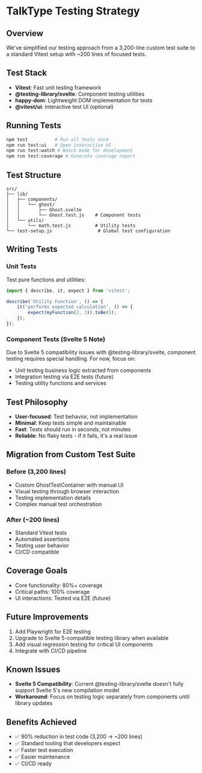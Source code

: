 # TalkType Testing Strategy

## Overview

We've simplified our testing approach from a 3,200-line custom test suite to a standard Vitest setup with ~200 lines of focused tests.

## Test Stack

- **Vitest**: Fast unit testing framework
- **@testing-library/svelte**: Component testing utilities
- **happy-dom**: Lightweight DOM implementation for tests
- **@vitest/ui**: Interactive test UI (optional)

## Running Tests

```bash
npm test          # Run all tests once
npm run test:ui   # Open interactive UI
npm run test:watch # Watch mode for development
npm run test:coverage # Generate coverage report
```

## Test Structure

```
src/
├── lib/
│   ├── components/
│   │   └── ghost/
│   │       ├── Ghost.svelte
│   │       └── Ghost.test.js    # Component tests
│   └── utils/
│       └── math.test.js         # Utility tests
└── test-setup.js                 # Global test configuration
```

## Writing Tests

### Unit Tests

Test pure functions and utilities:

```javascript
import { describe, it, expect } from 'vitest';

describe('Utility Function', () => {
	it('performs expected calculation', () => {
		expect(myFunction(2, 3)).toBe(5);
	});
});
```

### Component Tests (Svelte 5 Note)

Due to Svelte 5 compatibility issues with @testing-library/svelte, component testing requires special handling. For now, focus on:

- Unit testing business logic extracted from components
- Integration testing via E2E tests (future)
- Testing utility functions and services

## Test Philosophy

- **User-focused**: Test behavior, not implementation
- **Minimal**: Keep tests simple and maintainable
- **Fast**: Tests should run in seconds, not minutes
- **Reliable**: No flaky tests - if it fails, it's a real issue

## Migration from Custom Test Suite

### Before (3,200 lines)

- Custom GhostTestContainer with manual UI
- Visual testing through browser interaction
- Testing implementation details
- Complex manual test orchestration

### After (~200 lines)

- Standard Vitest tests
- Automated assertions
- Testing user behavior
- CI/CD compatible

## Coverage Goals

- Core functionality: 80%+ coverage
- Critical paths: 100% coverage
- UI interactions: Tested via E2E (future)

## Future Improvements

1. Add Playwright for E2E testing
2. Upgrade to Svelte 5-compatible testing library when available
3. Add visual regression testing for critical UI components
4. Integrate with CI/CD pipeline

## Known Issues

- **Svelte 5 Compatibility**: Current @testing-library/svelte doesn't fully support Svelte 5's new compilation model
- **Workaround**: Focus on testing logic separately from components until library updates

## Benefits Achieved

- ✅ 90% reduction in test code (3,200 → ~200 lines)
- ✅ Standard tooling that developers expect
- ✅ Faster test execution
- ✅ Easier maintenance
- ✅ CI/CD ready
